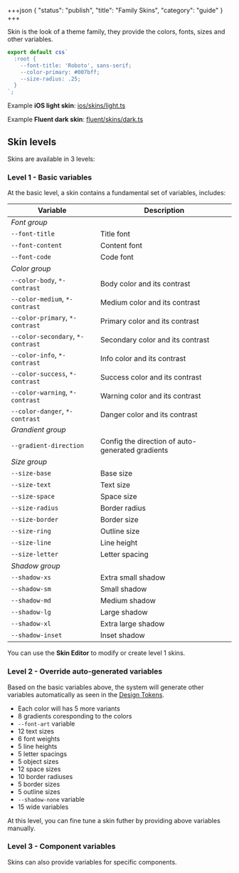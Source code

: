 +++json
{
  "status": "publish",
  "title": "Family Skins",
  "category": "guide"
}
+++

Skin is the look of a theme family, they provide the colors, fonts, sizes and other variables.

```ts
export default css`
  :root {
    --font-title: 'Roboto', sans-serif;
    --color-primary: #007bff;
    --size-radius: .25;
  }
`;
```

Example **iOS light skin**: [ios/skins/light.ts](https://github.com/tinijs/tinijs/blob/main/packages/ui/ui/styles/ios/skins/light.ts)

Example **Fluent dark skin**: [fluent/skins/dark.ts](https://github.com/tinijs/tinijs/blob/main/packages/ui/ui/styles/fluent/skins/dark.ts)

## Skin levels

Skins are available in 3 levels:

### Level 1 - Basic variables

At the basic level, a skin contains a fundamental set of variables, includes:

| Variable                          | Description                                      |
| --------------------------------- | ------------------------------------------------ |
| _Font group_                      |
| `--font-title`                    | Title font                                       |
| `--font-content`                  | Content font                                     |
| `--font-code`                     | Code font                                        |
| _Color group_                     |
| `--color-body`, `*-contrast`      | Body color and its contrast                      |
| `--color-medium`, `*-contrast`    | Medium color and its contrast                    |
| `--color-primary`, `*-contrast`   | Primary color and its contrast                   |
| `--color-secondary`, `*-contrast` | Secondary color and its contrast                 |
| `--color-info`, `*-contrast`      | Info color and its contrast                      |
| `--color-success`, `*-contrast`   | Success color and its contrast                   |
| `--color-warning`, `*-contrast`   | Warning color and its contrast                   |
| `--color-danger`, `*-contrast`    | Danger color and its contrast                    |
| _Grandient group_                 |
| `--gradient-direction`            | Config the direction of auto-generated gradients |
| _Size group_                      |
| `--size-base`                     | Base size                                        |
| `--size-text`                     | Text size                                        |
| `--size-space`                    | Space size                                       |
| `--size-radius`                   | Border radius                                    |
| `--size-border`                   | Border size                                      |
| `--size-ring`                     | Outline size                                     |
| `--size-line`                     | Line height                                      |
| `--size-letter`                   | Letter spacing                                   |
| _Shadow group_                    |
| `--shadow-xs`                     | Extra small shadow                               |
| `--shadow-sm`                     | Small shadow                                     |
| `--shadow-md`                     | Medium shadow                                    |
| `--shadow-lg`                     | Large shadow                                     |
| `--shadow-xl`                     | Extra large shadow                               |
| `--shadow-inset`                  | Inset shadow                                     |

You can use the **Skin Editor** to modify or create level 1 skins.

### Level 2 - Override auto-generated variables

Based on the basic variables above, the system will generate other variables automatically as seen in the [Design Tokens](/ui/design-token).

- Each color will has 5 more variants
- 8 gradients coresponding to the colors
- `--font-art` variable
- 12 text sizes
- 6 font weights
- 5 line heights
- 5 letter spacings
- 5 object sizes
- 12 space sizes
- 10 border radiuses
- 5 border sizes
- 5 outline sizes
- `--shadow-none` variable
- 15 wide variables

At this level, you can fine tune a skin futher by providing above variables manually.

### Level 3 - Component variables

Skins can also provide variables for specific components.
